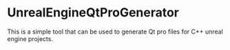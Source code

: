 # UnrealEngineQtProGenerator
This is a simple tool that can be used to generate Qt pro files for C++ unreal engine projects.
